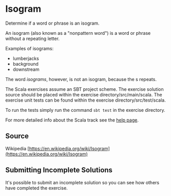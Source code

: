 # Isogram

Determine if a word or phrase is an isogram.

An isogram (also known as a "nonpattern word") is a word or phrase without a repeating letter.

Examples of isograms:

- lumberjacks
- background
- downstream

The word *isograms*, however, is not an isogram, because the s repeats.

The Scala exercises assume an SBT project scheme. The exercise solution source
should be placed within the exercise directory/src/main/scala. The exercise
unit tests can be found within the exercise directory/src/test/scala.

To run the tests simply run the command `sbt test` in the exercise directory.

For more detailed info about the Scala track see the [help
page](http://exercism.io/languages/scala).


## Source

Wikipedia [https://en.wikipedia.org/wiki/Isogram](https://en.wikipedia.org/wiki/Isogram)

## Submitting Incomplete Solutions
It's possible to submit an incomplete solution so you can see how others have completed the exercise.
